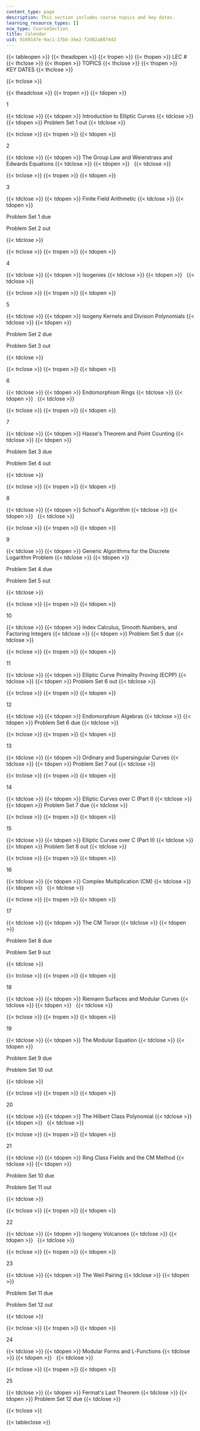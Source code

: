 ```yaml
---
content_type: page
description: This section includes course topics and key dates.
learning_resource_types: []
ocw_type: CourseSection
title: Calendar
uid: 9169147e-9ac1-27bb-34e2-f2d92a887443
---
```


{{< tableopen >}}
{{< theadopen >}}
{{< tropen >}}
{{< thopen >}}
LEC #
{{< thclose >}}
{{< thopen >}}
TOPICS
{{< thclose >}}
{{< thopen >}}
KEY DATES
{{< thclose >}}

{{< trclose >}}

{{< theadclose >}}
{{< tropen >}}
{{< tdopen >}}


1


{{< tdclose >}}
{{< tdopen >}}
Introduction to Elliptic Curves
{{< tdclose >}}
{{< tdopen >}}
Problem Set 1 out
{{< tdclose >}}

{{< trclose >}}
{{< tropen >}}
{{< tdopen >}}


2


{{< tdclose >}}
{{< tdopen >}}
The Group Law and Weierstrass and Edwards Equations
{{< tdclose >}}
{{< tdopen >}}
 
{{< tdclose >}}

{{< trclose >}}
{{< tropen >}}
{{< tdopen >}}


3


{{< tdclose >}}
{{< tdopen >}}
Finite Field Arithmetic
{{< tdclose >}}
{{< tdopen >}}


Problem Set 1 due

Problem Set 2 out


{{< tdclose >}}

{{< trclose >}}
{{< tropen >}}
{{< tdopen >}}


4


{{< tdclose >}}
{{< tdopen >}}
Isogenies
{{< tdclose >}}
{{< tdopen >}}
 
{{< tdclose >}}

{{< trclose >}}
{{< tropen >}}
{{< tdopen >}}


5


{{< tdclose >}}
{{< tdopen >}}
Isogeny Kernels and Division Polynomials
{{< tdclose >}}
{{< tdopen >}}


Problem Set 2 due

Problem Set 3 out


{{< tdclose >}}

{{< trclose >}}
{{< tropen >}}
{{< tdopen >}}


6


{{< tdclose >}}
{{< tdopen >}}
Endomorphism Rings
{{< tdclose >}}
{{< tdopen >}}
 
{{< tdclose >}}

{{< trclose >}}
{{< tropen >}}
{{< tdopen >}}


7


{{< tdclose >}}
{{< tdopen >}}
Hasse's Theorem and Point Counting
{{< tdclose >}}
{{< tdopen >}}


Problem Set 3 due

Problem Set 4 out


{{< tdclose >}}

{{< trclose >}}
{{< tropen >}}
{{< tdopen >}}


8


{{< tdclose >}}
{{< tdopen >}}
Schoof's Algorithm
{{< tdclose >}}
{{< tdopen >}}
 
{{< tdclose >}}

{{< trclose >}}
{{< tropen >}}
{{< tdopen >}}


9


{{< tdclose >}}
{{< tdopen >}}
Generic Algorithms for the Discrete Logarithm Problem
{{< tdclose >}}
{{< tdopen >}}


Problem Set 4 due

Problem Set 5 out


{{< tdclose >}}

{{< trclose >}}
{{< tropen >}}
{{< tdopen >}}


10


{{< tdclose >}}
{{< tdopen >}}
Index Calculus, Smooth Numbers, and Factoring Integers
{{< tdclose >}}
{{< tdopen >}}
Problem Set 5 due
{{< tdclose >}}

{{< trclose >}}
{{< tropen >}}
{{< tdopen >}}


11


{{< tdclose >}}
{{< tdopen >}}
Elliptic Curve Primality Proving (ECPP)
{{< tdclose >}}
{{< tdopen >}}
Problem Set 6 out
{{< tdclose >}}

{{< trclose >}}
{{< tropen >}}
{{< tdopen >}}


12


{{< tdclose >}}
{{< tdopen >}}
Endomorphism Algebras
{{< tdclose >}}
{{< tdopen >}}
Problem Set 6 due
{{< tdclose >}}

{{< trclose >}}
{{< tropen >}}
{{< tdopen >}}


13


{{< tdclose >}}
{{< tdopen >}}
Ordinary and Supersingular Curves
{{< tdclose >}}
{{< tdopen >}}
Problem Set 7 out
{{< tdclose >}}

{{< trclose >}}
{{< tropen >}}
{{< tdopen >}}


14


{{< tdclose >}}
{{< tdopen >}}
Elliptic Curves over C (Part I)
{{< tdclose >}}
{{< tdopen >}}
Problem Set 7 due
{{< tdclose >}}

{{< trclose >}}
{{< tropen >}}
{{< tdopen >}}


15


{{< tdclose >}}
{{< tdopen >}}
Elliptic Curves over C (Part II)
{{< tdclose >}}
{{< tdopen >}}
Problem Set 8 out
{{< tdclose >}}

{{< trclose >}}
{{< tropen >}}
{{< tdopen >}}


16


{{< tdclose >}}
{{< tdopen >}}
Complex Multiplication (CM)
{{< tdclose >}}
{{< tdopen >}}
 
{{< tdclose >}}

{{< trclose >}}
{{< tropen >}}
{{< tdopen >}}


17


{{< tdclose >}}
{{< tdopen >}}
The CM Torsor
{{< tdclose >}}
{{< tdopen >}}


Problem Set 8 due

Problem Set 9 out


{{< tdclose >}}

{{< trclose >}}
{{< tropen >}}
{{< tdopen >}}


18


{{< tdclose >}}
{{< tdopen >}}
Riemann Surfaces and Modular Curves
{{< tdclose >}}
{{< tdopen >}}
 
{{< tdclose >}}

{{< trclose >}}
{{< tropen >}}
{{< tdopen >}}


19


{{< tdclose >}}
{{< tdopen >}}
The Modular Equation
{{< tdclose >}}
{{< tdopen >}}


Problem Set 9 due

Problem Set 10 out


{{< tdclose >}}

{{< trclose >}}
{{< tropen >}}
{{< tdopen >}}


20


{{< tdclose >}}
{{< tdopen >}}
The Hilbert Class Polynomial
{{< tdclose >}}
{{< tdopen >}}
 
{{< tdclose >}}

{{< trclose >}}
{{< tropen >}}
{{< tdopen >}}


21


{{< tdclose >}}
{{< tdopen >}}
Ring Class Fields and the CM Method
{{< tdclose >}}
{{< tdopen >}}


Problem Set 10 due

Problem Set 11 out


{{< tdclose >}}

{{< trclose >}}
{{< tropen >}}
{{< tdopen >}}


22


{{< tdclose >}}
{{< tdopen >}}
Isogeny Volcanoes
{{< tdclose >}}
{{< tdopen >}}
 
{{< tdclose >}}

{{< trclose >}}
{{< tropen >}}
{{< tdopen >}}


23


{{< tdclose >}}
{{< tdopen >}}
The Weil Pairing
{{< tdclose >}}
{{< tdopen >}}


Problem Set 11 due

Problem Set 12 out


{{< tdclose >}}

{{< trclose >}}
{{< tropen >}}
{{< tdopen >}}


24


{{< tdclose >}}
{{< tdopen >}}
Modular Forms and L-Functions
{{< tdclose >}}
{{< tdopen >}}
 
{{< tdclose >}}

{{< trclose >}}
{{< tropen >}}
{{< tdopen >}}


25


{{< tdclose >}}
{{< tdopen >}}
Fermat's Last Theorem
{{< tdclose >}}
{{< tdopen >}}
Problem Set 12 due
{{< tdclose >}}

{{< trclose >}}

{{< tableclose >}}